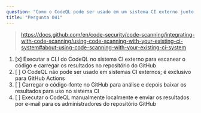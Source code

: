 ```yaml
---
question: "Como o CodeQL pode ser usado em um sistema CI externo junto com repositórios do GitHub?"
title: "Pergunta 041"
---
```


> https://docs.github.com/en/code-security/code-scanning/integrating-with-code-scanning/using-code-scanning-with-your-existing-ci-system#about-using-code-scanning-with-your-existing-ci-system
1. [x] Executar a CLI do CodeQL no sistema CI externo para escanear o código e carregar os resultados no repositório do GitHub
1. [ ] O CodeQL não pode ser usado em sistemas CI externos; é exclusivo para GitHub Actions
1. [ ] Carregar o código-fonte no GitHub para análise e depois baixar os resultados para uso no sistema CI
1. [ ] Executar o CodeQL manualmente localmente e enviar os resultados por e-mail para os administradores do repositório GitHub
